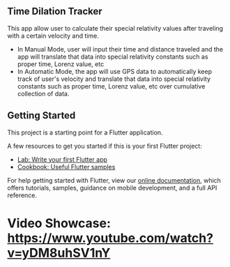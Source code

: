 ## Time Dilation Tracker
This app allow user to calculate their special relativity values after traveling with a certain velocity and time. 
- In Manual Mode, user will input their time and distance traveled and the app will translate that data into special relativity constants such as proper time, Lorenz value, etc
- In Automatic Mode, the app will use GPS data to automatically keep track of user's velocity and translate that data into special relativity constants such as proper time, Lorenz value, etc over cumulative collection of data.

## Getting Started

This project is a starting point for a Flutter application.

A few resources to get you started if this is your first Flutter project:

- [Lab: Write your first Flutter app](https://flutter.dev/docs/get-started/codelab)
- [Cookbook: Useful Flutter samples](https://flutter.dev/docs/cookbook)

For help getting started with Flutter, view our
[online documentation](https://flutter.dev/docs), which offers tutorials,
samples, guidance on mobile development, and a full API reference.

# Video Showcase: https://www.youtube.com/watch?v=yDM8uhSV1nY
